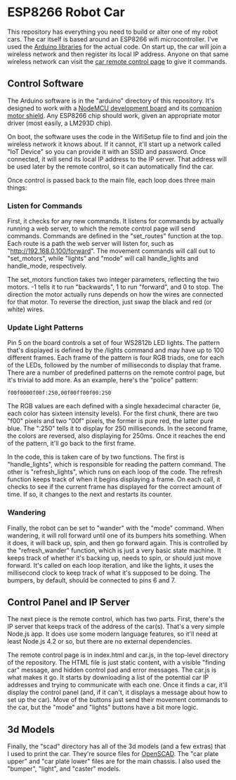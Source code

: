 # ESP8266 Robot Car

This repository has everything you need to build or alter one of my
robot cars.  The car itself is based around an ESP8266 wifi
microcontroller.  I've used the [Arduino libraries](https://github.com/esp8266/Arduino)
for the actual code.  On start up, the car will join a wireless network
and then register its local IP address.  Anyone on that same wireless
network can visit the [car remote control page](http://patrickmcneill/car/)
to give it commands.

## Control Software

The Arduino software is in the "arduino" directory of this repository.
It's designed to work with a
[NodeMCU development board](http://www.aliexpress.com/item/New-Wireless-module-NodeMcu-Lua-WIFI-Internet-of-Things-development-board-based-ESP8266-with-pcb-Antenna/32303690854.html)
and its
[companion motor shield](http://www.aliexpress.com/item/Free-shipping-NodeMCU-Motor-Shield-Board-L293D-for-ESP-12E-from-ESP8266-esp-12E-kit-diy/32386754632.html).
Any ESP8266 chip should work, given an appropriate motor driver (most easily, a
LM293D chip).

On boot, the software uses the code in the WifiSetup file to find and join
the wireless network it knows about.  If it cannot, it'll start up a network
called "IoT Device" so you can provide it with an SSID and password.  Once
connected, it will send its local IP address to the IP server.  That address
will be used later by the remote control, so it can automatically find the
car.

Once control is passed back to the main file, each loop does three main things:

### Listen for Commands

First, it checks for any new commands.  It listens for commands by actually
running a web server, to which the remote control page will send commands.
Commands are defined in the "set_routes" function at the top.  Each route
is a path the web server will listen for, such as "http://192.168.0.100/forward".
The movement commands will call out to "set_motors", while "lights" and "mode"
will call handle_lights and handle_mode, respectively.

The set_motors function takes two integer parameters, reflecting the two motors.
-1 tells it to run "backwards", 1 to run "forward", and 0 to stop.  The direction
the motor actually runs depends on how the wires are connected for that motor.
To reverse the direction, just swap the black and red (or white) wires.

### Update Light Patterns

Pin 5 on the board controls a set of four WS2812b LED lights.  The pattern that's
displayed is defined by the /lights command and may have up to 100 different 
frames.  Each frame of the pattern is four RGB triads, one for each of the LEDs,
followed by the number of milliseconds to display that frame.  There are a number
of predefined patterns on the remote control page, but it's trivial to add more.
As an example, here's the "police" pattern:

```
f00f0000f00f:250,00f00ff00f00:250
```

The RGB values are each defined with a single hexadecimal character (ie, each color has
sixteen intensity levels).  For the first chunk, there are two "f00" pixels and two
"00f" pixels, the former is pure red, the latter pure blue.  The ":250" tells it to
display for 250 milliseconds.  In the second frame, the colors are reversed, also 
displaying for 250ms.  Once it reaches the end of the pattern, it'll go back to the
first frame.

In the code, this is taken care of by two functions.  The first is "handle_lights",
which is responsible for reading the pattern command.  The other is "refresh_lights",
which runs on each loop of the code.  The refresh function keeps track of when it
begins displaying a frame.  On each call, it checks to see if the current frame has
displayed for the correct amount of time.  If so, it changes to the next and restarts
its counter.

### Wandering

Finally, the robot can be set to "wander" with the "mode" command.  When wandering,
it will roll forward until one of its bumpers hits something.  When it does, it will
back up, spin, and then go forward again.  This is controlled by the "refresh_wander"
function, which is just a very basic state machine.  It keeps track of whether it's
backing up, needs to spin, or should just move forward.  It's called on each loop
iteration, and like the lights, it uses the millisecond clock to keep track of
what it's supposed to be doing.  The bumpers, by default, should be connected to
pins 6 and 7.

## Control Panel and IP Server

The next piece is the remote control, which has two parts.  First, there's the IP
server that keeps track of the address of the car(s).  That's a very simple 
Node.js app.  It does use some modern language features, so it'll need at least
Node.js 4.2 or so, but there are no external dependencies.

The remote control page is in index.html and car.js, in the top-level directory
of the repository.  The HTML file is just static content, with a visible "finding car"
message, and hidden control pad and error messages.  The car.js is what makes it
go.  It starts by downloading a list of the potential car IP addresses and trying to
communicate with each one.  Once it finds a car, it'll display the control panel (and,
if it can't, it displays a message about how to set up the car).  Move of the buttons
just send their movement commands to the car, but the "mode" and "lights" buttons have
a bit more logic.

## 3d Models

Finally, the "scad" directory has all of the 3d models (and a few extras) that I used
to print the car.  They're source files for [OpenSCAD](http://www.openscad.org/).
The "car plate upper" and "car plate lower" files are for the main chassis.  I also
used the "bumper", "light", and "caster" models.
